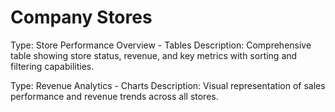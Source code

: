 # Company Stores

Type: Store Performance Overview - Tables
Description: Comprehensive table showing store status, revenue, and key metrics with sorting and filtering capabilities.

Type: Revenue Analytics - Charts
Description: Visual representation of sales performance and revenue trends across all stores.